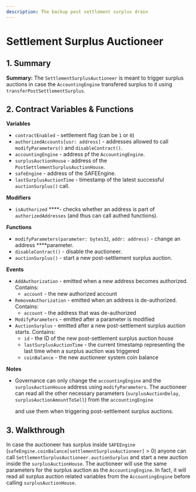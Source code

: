 ```yaml
---
description: The backup post settlement surplus drain
---
```


# Settlement Surplus Auctioneer

## 1. Summary <a id="1-introduction-summary"></a>

**Summary:** The `SettlementSurplusAuctioneer` is meant to trigger surplus auctions in case the `AccountingEngine` transfered surplus to it using `transferPostSettlementSurplus`.

## 2. Contract Variables & Functions <a id="2-contract-details"></a>

**Variables**

* `contractEnabled` - settlement flag \(can be `1` or `0`\)
* `authorizedAccounts[usr: address]` - addresses allowed to call `modifyParameters()` and `disableContract()`.
* `accountingEngine` - address pf the `AccountingEngine`.
* `surplusAuctionHouse` - address of the `PostSettlementSurplusAuctionHouse`.
* `safeEngine` - address of the SAFEEngine.
* `lastSurplusAuctionTime` - timestamp of the latest successful `auctionSurplus()` call.

**Modifiers**

* `isAuthorized` ****- checks whether an address is part of `authorizedAddresses` \(and thus can call authed functions\).

**Functions**

* `modifyParameters(parameter: bytes32`, `addr: address)` - change an address ****parameter.
* `disableContract()` - disable the auctioneer.
* `auctionSurplus()` - start a new post-settlement surplus auction.

**Events**

* `AddAuthorization` - emitted when a new address becomes authorized. Contains:
  * `account` - the new authorized account
* `RemoveAuthorization` - emitted when an address is de-authorized. Contains:
  * `account` - the address that was de-authorized
* `ModifyParameters` - emitted after a parameter is modified
* `AuctionSurplus` - emitted after a new post-settlement surplus auction starts. Contains:
  * `id` - the ID of the new post-settlement surplus auction house
  * `lastSurplusAuctionTime` - the current timestamp representing the last time when a surplus auction was triggered
  * `coinBalance` - the new auctioneer system coin balance

**Notes**

* Governance can only change the `accountingEngine` and the `surplusAuctionHouse` address using `modifyParameters`. The auctioneer can read all the other necessary parameters \(`surplusAuctionDelay`, `surplusAuctionAmountToSell`\) from the `accountingEngine`

  and use them when triggering post-settlement surplus auctions.

## 3. Walkthrough <a id="3-key-mechanisms-and-concepts"></a>

In case the auctioneer has surplus inside `SAFEEngine` \(`safeEngine.coinBalance[settlementSurplusAuctioneer]` &gt; 0\) anyone can call `SettlementSurplusAuctioneer.auctionSurplus` and start a new auction inside the `surplusAuctionHouse`. The auctioneer will use the same parameters for the surplus auction as the `AccountingEngine`. In fact, it will read all surplus auction related variables from the `AccountingEngine` before calling `surplusAuctionHouse`.

